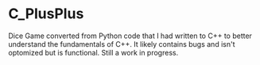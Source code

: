 # C_PlusPlus
Dice Game converted from Python code that I had written to C++ to better understand the fundamentals of C++. It likely contains bugs and isn't optomized but is functional. Still a work in progress.

